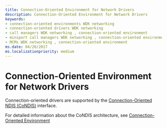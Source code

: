 ```yaml
---
title: Connection-Oriented Environment for Network Drivers
description: Connection-Oriented Environment for Network Drivers
keywords:
- connection-oriented environments WDK networking
- connection-oriented drivers WDK networking
- call managers WDK networking , connection-oriented environment
- miniport call managers WDK networking , connection-oriented environment
- MCMs WDK networking , connection-oriented environment
ms.date: 04/20/2017
ms.localizationpriority: medium
---
```


# Connection-Oriented Environment for Network Drivers





Connection-oriented drivers are supported by the [Connection-Oriented NDIS (CoNDIS)](connection-oriented-ndis.md) interface.

For detailed information about the CoNDIS architecture, see [Connection-Oriented Environment](connection-oriented-environment.md)

 

 





